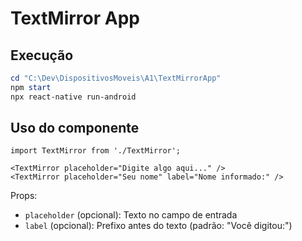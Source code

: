 # TextMirror App

## Execução

```powershell
cd "C:\Dev\DispositivosMoveis\A1\TextMirrorApp"
npm start
npx react-native run-android
```

## Uso do componente

```tsx
import TextMirror from './TextMirror';

<TextMirror placeholder="Digite algo aqui..." />
<TextMirror placeholder="Seu nome" label="Nome informado:" />
```

Props:
- `placeholder` (opcional): Texto no campo de entrada
- `label` (opcional): Prefixo antes do texto (padrão: "Você digitou:")
